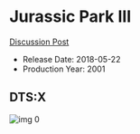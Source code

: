 # Jurassic Park III

[Discussion Post](https://www.avsforum.com/threads/bass-eq-for-filtered-movies.2995212/post-56894592)

* Release Date: 2018-05-22
* Production Year: 2001

## DTS:X

![img 0](https://i.imgur.com/U1QZ0bO.jpg)


